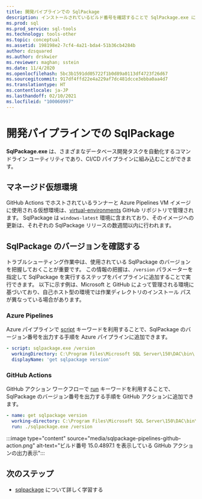 ```yaml
---
title: 開発パイプラインでの SqlPackage
description: インストールされているビルド番号を確認することで SqlPackage.exe によるデータベース開発パイプラインのトラブルシューティングを行う方法について説明します。
ms.prod: sql
ms.prod_service: sql-tools
ms.technology: tools-other
ms.topic: conceptual
ms.assetid: 198198e2-7cf4-4a21-bda4-51b36cb4284b
author: dzsquared
ms.author: drskwier
ms.reviewer: maghan; sstein
ms.date: 11/4/2020
ms.openlocfilehash: 5bc3b1591dd05722f1b0d89a0113df4723f26d67
ms.sourcegitcommit: 917df4ffd22e4a229af7dc481dcce3ebba0aa4d7
ms.translationtype: HT
ms.contentlocale: ja-JP
ms.lasthandoff: 02/10/2021
ms.locfileid: "100060997"
---
```

# <a name="sqlpackage-in-development-pipelines"></a>開発パイプラインでの SqlPackage

**SqlPackage.exe** は、さまざまなデータベース開発タスクを自動化するコマンドライン ユーティリティであり、CI/CD パイプラインに組み込むことができます。

## <a name="managed-virtual-environments"></a>マネージド仮想環境

GitHub Actions でホストされているランナーと Azure Pipelines VM イメージに使用される仮想環境は、[virtual-environments](https://github.com/actions/virtual-environments) GitHub リポジトリで管理されます。  SqlPackage は `windows-latest` 環境に含まれており、そのイメージへの更新は、それぞれの SqlPackage リリースの数週間以内に行われます。

## <a name="checking-the-sqlpackage-version"></a>SqlPackage のバージョンを確認する

トラブルシューティング作業中は、使用されている SqlPackage のバージョンを把握しておくことが重要です。  この情報の把握は、`/version` パラメーターを指定して SqlPackage を実行するステップをパイプラインに追加することで実行できます。  以下に示す例は、Microsoft と GitHub によって管理される環境に基づいており、自己ホスト型の環境では作業ディレクトリのインストール パスが異なっている場合があります。

### <a name="azure-pipelines"></a>Azure Pipelines

Azure パイプラインで [script](/azure/devops/pipelines/yaml-schema#script) キーワードを利用することで、SqlPackage のバージョン番号を出力する手順を Azure パイプラインに追加できます。

```yaml
- script: sqlpackage.exe /version
  workingDirectory: C:\Program Files\Microsoft SQL Server\150\DAC\bin\
  displayName: 'get sqlpackage version'
```

### <a name="github-actions"></a>GitHub Actions

GitHub アクション ワークフローで [run](https://docs.github.com/en/free-pro-team@latest/actions/reference/workflow-syntax-for-github-actions) キーワードを利用することで、SqlPackage のバージョン番号を出力する手順を GitHub アクションに追加できます。

```yaml
- name: get sqlpackage version
  working-directory: C:\Program Files\Microsoft SQL Server\150\DAC\bin\
  run: ./sqlpackage.exe /version
```

:::image type="content" source="media/sqlpackage-pipelines-github-action.png" alt-text="ビルド番号 15.0.4897.1 を表示している GitHub アクションの出力表示":::

## <a name="next-steps"></a>次のステップ

- [sqlpackage](sqlpackage.md) について詳しく学習する